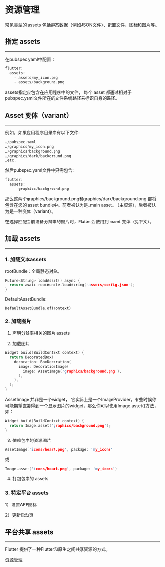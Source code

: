 # 资源管理

常见类型的 assets 包括静态数据（例如JSON文件）、配置文件、图标和图片等。

## 指定 assets
---

在pubspec.yaml中配置：
```c
flutter:
  assets:
    - assets/my_icon.png
    - assets/background.png
```
assets指定应包含在应用程序中的文件， 每个 asset 都通过相对于pubspec.yaml文件所在的文件系统路径来标识自身的路径。

## Asset 变体（variant）
---
例如，如果应用程序目录中有以下文件:
```c
…/pubspec.yaml
…/graphics/my_icon.png
…/graphics/background.png
…/graphics/dark/background.png
…etc.
```
然后pubspec.yaml文件中只需包含:
```c
flutter:
  assets:
    - graphics/background.png
```
那么这两个graphics/background.png和graphics/dark/background.png 都将包含在您的 asset bundle中。前者被认为是_main asset_ （主资源），后者被认为是一种变体（variant）。

在选择匹配当前设备分辨率的图片时，Flutter会使用到 asset 变体（见下文）。

## 加载 assets
---
### 1. 加载文本assets
rootBundle：全局静态对象。
```c
Future<String> loadAsset() async {
  return await rootBundle.loadString('assets/config.json');
}
```
DefaultAssetBundle:
```
DefaultAssetBundle.of(context)
```
### 2. 加载图片

1) 声明分辨率相关的图片 assets

2) 加载图片
```c
Widget build(BuildContext context) {
  return DecoratedBox(
    decoration: BoxDecoration(
      image: DecorationImage(
        image: AssetImage('graphics/background.png'),
      ),
    ),
  );
}
```
AssetImage 并非是一个widget， 它实际上是一个ImageProvider，有些时候你可能期望直接得到一个显示图片的widget，那么你可以使用Image.asset()方法，如：
```c
Widget build(BuildContext context) {
  return Image.asset('graphics/background.png');
}
```

3) 依赖包中的资源图片

```c
AssetImage('icons/heart.png', package: 'my_icons'
```
或
```c
Image.asset('icons/heart.png', package: 'my_icons')
```

4) 打包包中的 assets

### 3. 特定平台 assets

1）设置APP图标

2）更新启动页

## 平台共享 assets
---
Flutter 提供了一种Flutter和原生之间共享资源的方式。

[资源管理](https://book.flutterchina.club/chapter2/flutter_assets_mgr.html)


